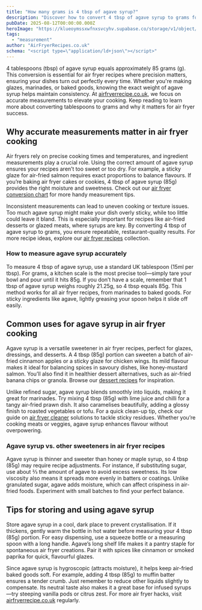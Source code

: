 ```yaml
---
title: "How many grams is 4 tbsp of agave syrup?"
description: "Discover how to convert 4 tbsp of agave syrup to grams for perfect air fryer recipes every time. Get accurate measurements in seconds!"
pubDate: 2025-08-12T00:00:00.000Z
heroImage: "https://klueoymssxwfnxsvcyhv.supabase.co/storage/v1/object/public/md/how-many-grams-is-4-tbsp-agave-syrup-1606a7cb.webp"
tags:
  - "measurement"
author: "AirFryerRecipes.co.uk"
schema: "<script type=\"application/ld+json\"></script>"
---
```


<p>4 tablespoons (tbsp) of agave syrup equals approximately 85 grams (g). This conversion is essential for air fryer recipes where precision matters, ensuring your dishes turn out perfectly every time. Whether you're making glazes, marinades, or baked goods, knowing the exact weight of agave syrup helps maintain consistency. At <a href=https://www.airfryerrecipe.co.uk/>airfryerrecipe.co.uk</a>, we focus on accurate measurements to elevate your cooking. Keep reading to learn more about converting tablespoons to grams and why it matters for air fryer success.</p>

<h2>Why accurate measurements matter in air fryer cooking</h2>  
<p>Air fryers rely on precise cooking times and temperatures, and ingredient measurements play a crucial role. Using the correct amount of agave syrup ensures your recipes aren’t too sweet or too dry. For example, a sticky glaze for air-fried salmon requires exact proportions to balance flavours. If you’re baking air fryer cakes or cookies, 4 tbsp of agave syrup (85g) provides the right moisture and sweetness. Check out our <a href=https://www.airfryerrecipe.co.uk/air-fryer-conversion-chart>air fryer conversion chart</a> for more handy measurement tips.</p>  

<p>Inconsistent measurements can lead to uneven cooking or texture issues. Too much agave syrup might make your dish overly sticky, while too little could leave it bland. This is especially important for recipes like air-fried desserts or glazed meats, where syrups are key. By converting 4 tbsp of agave syrup to grams, you ensure repeatable, restaurant-quality results. For more recipe ideas, explore our <a href=https://www.airfryerrecipe.co.uk/recipes>air fryer recipes</a> collection.</p>  

<h3>How to measure agave syrup accurately</h3>  
<p>To measure 4 tbsp of agave syrup, use a standard UK tablespoon (15ml per tbsp). For grams, a kitchen scale is the most precise tool—simply tare your bowl and pour until it hits 85g. If you don’t have a scale, remember that 1 tbsp of agave syrup weighs roughly 21.25g, so 4 tbsp equals 85g. This method works for all air fryer recipes, from marinades to baked goods. For sticky ingredients like agave, lightly greasing your spoon helps it slide off easily.</p>  

<h2>Common uses for agave syrup in air fryer cooking</h2>  
<p>Agave syrup is a versatile sweetener in air fryer recipes, perfect for glazes, dressings, and desserts. A 4 tbsp (85g) portion can sweeten a batch of air-fried cinnamon apples or a sticky glaze for chicken wings. Its mild flavour makes it ideal for balancing spices in savoury dishes, like honey-mustard salmon. You’ll also find it in healthier dessert alternatives, such as air-fried banana chips or granola. Browse our <a href=https://www.airfryerrecipe.co.uk/recipe-category/dessert>dessert recipes</a> for inspiration.</p>  

<p>Unlike refined sugar, agave syrup blends smoothly into liquids, making it great for marinades. Try mixing 4 tbsp (85g) with lime juice and chilli for a tangy air-fried prawn dish. It also caramelises beautifully, adding a glossy finish to roasted vegetables or tofu. For a quick clean-up tip, check our guide on <a href=https://www.airfryerrecipe.co.uk/air-fryer-cleaner>air fryer cleaner</a> solutions to tackle sticky residues. Whether you’re cooking meats or veggies, agave syrup enhances flavour without overpowering.</p>  

<h3>Agave syrup vs. other sweeteners in air fryer recipes</h3>  
<p>Agave syrup is thinner and sweeter than honey or maple syrup, so 4 tbsp (85g) may require recipe adjustments. For instance, if substituting sugar, use about ⅔ the amount of agave to avoid excess sweetness. Its low viscosity also means it spreads more evenly in batters or coatings. Unlike granulated sugar, agave adds moisture, which can affect crispiness in air-fried foods. Experiment with small batches to find your perfect balance.</p>  

<h2>Tips for storing and using agave syrup</h2>  
<p>Store agave syrup in a cool, dark place to prevent crystallisation. If it thickens, gently warm the bottle in hot water before measuring your 4 tbsp (85g) portion. For easy dispensing, use a squeeze bottle or a measuring spoon with a long handle. Agave’s long shelf life makes it a pantry staple for spontaneous air fryer creations. Pair it with spices like cinnamon or smoked paprika for quick, flavourful glazes.</p>  

<p>Since agave syrup is hygroscopic (attracts moisture), it helps keep air-fried baked goods soft. For example, adding 4 tbsp (85g) to muffin batter ensures a tender crumb. Just remember to reduce other liquids slightly to compensate. Its neutral taste also makes it a great base for infused syrups—try steeping vanilla pods or citrus zest. For more air fryer hacks, visit <a href=https://www.airfryerrecipe.co.uk/>airfryerrecipe.co.uk</a> regularly.</p>